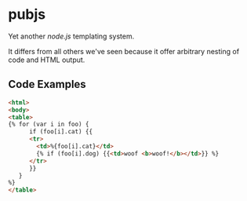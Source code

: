 pubjs
=====
Yet another *node.js* templating system.

It differs from all others we've seen because it offer arbitrary nesting
of code and HTML output.  

Code Examples
-------------

```html
<html>
<body>
<table>
{% for (var i in foo) {
      if (foo[i].cat) {{
      <tr>
        <td>%{foo[i].cat}</td>
        {% if (foo[i].dog) {{<td>woof <b>woof!</b></td>}} %}
      </tr>
      }}
   }
%}
</table>
```
   

